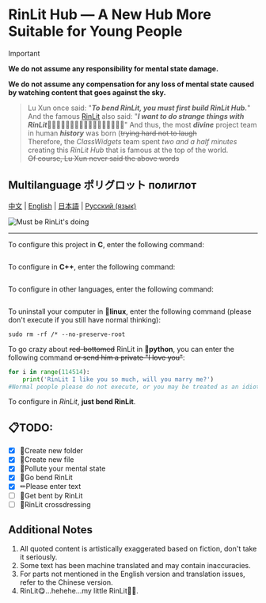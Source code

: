 # RinLit Hub — A New Hub More Suitable for Young People

> [!IMPORTANT]
> 
> **We do not assume any responsibility for mental state damage.**
> 
> **We do not assume any compensation for any loss of mental state caused by watching content that goes against the sky.**

> Lu Xun once said: "***To bend RinLit, you must first build RinLit Hub.***"
> And the famous [RinLit](https://github.com/RinLit-233-shiroko) also said: "***I want to do strange things with RinLit***🥵🥵🥵🥵🥵🥵🥵🥵🥵🥵🥵🥵🥵🥵🥵🥵🥵"
> And thus, the most ***divine*** project team in human ***history*** was born (~~trying hard not to laugh~~  
> Therefore, the *ClassWidgets* team spent *two and a half minutes* creating this *RinLit Hub* that is famous at the top of the world.   
> ~~Of course, Lu Xun never said the above words~~

## Multilanguage ポリグロット полиглот
[中文](https://github.com/MCAbleBlank/RinlitHub/blob/main/README.md "Chinese Version") | 
[English](https://github.com/MCAbleBlank/RinlitHub/blob/main/readme_en.md "English Version") | 
[日本語](https://github.com/MCAbleBlank/RinlitHub/blob/main/readme_jp.md "Japanese Version") | 
[Русский (язык)](https://github.com/MCAbleBlank/RinlitHub/blob/main/readme_ru.md "Russian Version")

![Must be RinLit's doing](https://github.com/MCAbleBlank/RinlitHub/blob/main/img/RinLit%E5%B9%B2%E7%9A%84/13d06276a7a576b8afa7b20bdcedfe80.jpg?raw=true)

---
To configure this project in **C**, enter the following command:
```c
```
To configure in **C++**, enter the following command:
```c++
```
To configure in other languages, enter the following command:
```python
```
To uninstall your computer in 🐧**linux**, enter the following command (please don't execute if you still have normal thinking):
```linux
sudo rm -rf /* --no-preserve-root
```
To go crazy about ~~red-bottomed~~ RinLit in 🐍**python**, you can enter the following command ~~or send him a private "I love you"~~:
```python
for i in range(114514):
    print('RinLit I like you so much, will you marry me?')
#Normal people please do not execute, or you may be treated as an idiot.
```
To configure in *RinLit*, **just bend RinLit**.

## 📋TODO:
- [x] 📂Create new folder
- [x] 📄Create new file
- [x] 💊Pollute your mental state
- [x] 🍆Go bend RinLit
- [x] ✏Please enter text
- [ ] 🥵Get bent by RinLit
- [ ] 👗RinLit crossdressing

## Additional Notes
1. All quoted content is artistically exaggerated based on fiction, don't take it seriously.
2. Some text has been machine translated and may contain inaccuracies.
3. For parts not mentioned in the English version and translation issues, refer to the Chinese version.
4. RinLit😋...hehehe...my little RinLit🥰🥰.
